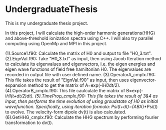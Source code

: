 # UndergraduateThesis
This is my undergraduate thesis project.

In this project, I will calculate the high-order harmonic generations(HHG) and above-threshold ionization spectra using C++.
I will also try parallel computing using OpenMp and MPI in this project.

(1).Source1.f90: Calculate the matrix of H0 and output to file "H0_3.txt".
(2).EignVal.f90: Take "H0_3.txt" as input, then using Jacob Iteration method to calculate its eigenvalues and eigenvectors, i.e. the eigen energies and eigen wave functions of field free hamiltonian H0. The eigenvalues are recorded in output file with user defined name.
(3).OperatorA_cmplx.f90: This file takes the result of "EignVal.f90" as input, then uses eigenvector-expansion method to get the matrix of A=exp(-i*H0*dt/2).
(4).OperatorB_cmplx.f90: This file caulculate the matrix of B=exp(-i*HI(t+dt/2)*dt).
(5).TimeProp_cmplx.f90: This file takes the result of 3&4 as input, then performs the time evolution of using groudstate of H0 as initial wavefunction. Specifically, using iteration formula: Psi(t+dt)=(A*B*A)*Psi(t) to evolve. The velocity-form dipole dv(t) is also calculated.
(6).GetHHG_cmplx.f90: Calculate the HHG spectrum by performing fourier transformation to dv(t).

